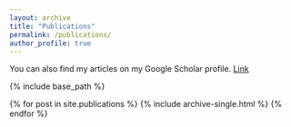 ```yaml
---
layout: archive
title: "Publications"
permalink: /publications/
author_profile: true
---
```


You can also find my articles on my Google Scholar profile. [Link](https://scholar.google.com/citations?user=6l7yKbQAAAAJ&hl=en)

{% include base_path %}

{% for post in site.publications %}
  {% include archive-single.html %}
{% endfor %}

